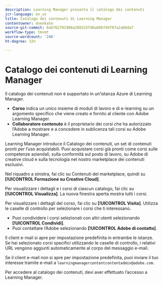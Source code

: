 ```yaml
---
description: Learning Manager presenta il catalogo dei contenuti
jcr-language: en_us
title: Catalogo dei contenuti di Learning Manager
contentowner: dvenkate
source-git-commit: 6ab762701908a280325fd6a60bf49f87a2a60da7
workflow-type: tm+mt
source-wordcount: '246'
ht-degree: 32%

---
```




# Catalogo dei contenuti di Learning Manager

<!--Learning Manager introduces Content Catalog-->

Il catalogo dei contenuti non è supportato in un’istanza Azure di Learning Manager.

* **Corso** indica un unico insieme di moduli di lavoro e di e-learning su un argomento specifico che viene creato e fornito al cliente con Adobe Learning Manager.
* **Collaboratore contenuto** è il proprietario dei corsi che ha autorizzato l’Adobe a mostrare e a concedere in sublicenza tali corsi su Adobe Learning Manager.

Learning Manager introduce il Catalogo dei contenuti, un set di contenuti pronti per l’uso acquistabili. Puoi acquistare corsi già pronti come corsi sulle competenze aziendali, sulla conformità sul posto di lavoro, su Adobe di creative cloud e sulla tecnologia nel nostro marketplace dei contenuti esclusivi.

Nel riquadro a sinistra, fai clic su Contenuti del marketplace, quindi su **[!UICONTROL Formazione su Creative Cloud]**.

<!--![](assets/content-catalog.png)-->

Per visualizzare i dettagli e i corsi di ciascun catalogo, fai clic su **[!UICONTROL Visualizza]**. La nuova finestra aperta mostra tutti i corsi.

<!--![](assets/course-details.png)-->

Per visualizzare i dettagli del corso, fai clic su **[!UICONTROL Visita]**. Utilizza le caselle di controllo per selezionare i corsi che ti interessano.

* Puoi condividere i corsi selezionati con altri utenti selezionando  **[!UICONTROL Condividi]**.
* Puoi contattare l’Adobe selezionando  **[!UICONTROL Adobe di contatto]**.

<!--![](assets/course-details.png)-->

Il client e-mail si apre per impostazione predefinita in entrambe le istanze. Se hai selezionato corsi specifici utilizzando le caselle di controllo, i relativi URL vengono aggiunti automaticamente al corpo del messaggio e-mail.

Se il client e-mail non si apre per impostazione predefinita, puoi inviare il tuo interesse tramite e-mail a `learningmanagercontentcontentadmin@adobe.com`.

Per accedere al catalogo dei contenuti, devi aver effettuato l’accesso a Learning Manager.
